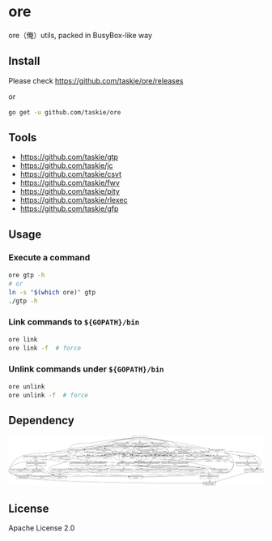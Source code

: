 # ore

ore（俺）utils, packed in BusyBox-like way

## Install

Please check https://github.com/taskie/ore/releases

or

```sh
go get -u github.com/taskie/ore
```

## Tools

* <https://github.com/taskie/gtp>
* <https://github.com/taskie/jc>
* <https://github.com/taskie/csvt>
* <https://github.com/taskie/fwv>
* <https://github.com/taskie/pity>
* <https://github.com/taskie/rlexec>
* <https://github.com/taskie/gfp>

## Usage

### Execute a command

```sh
ore gtp -h
# or
ln -s "$(which ore)" gtp
./gtp -h
```

### Link commands to `${GOPATH}/bin`

```sh
ore link
ore link -f  # force
```

### Unlink commands under `${GOPATH}/bin`

```sh
ore unlink
ore unlink -f  # force
```

## Dependency

![dependency](images/dependency.png)

## License

Apache License 2.0
